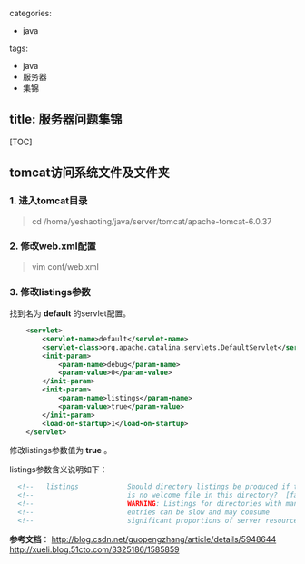 
categories:
 - java

tags:
 - java
 - 服务器
 - 集锦

title: 服务器问题集锦
---

[TOC]


## tomcat访问系统文件及文件夹

### 1. 进入tomcat目录
> cd /home/yeshaoting/java/server/tomcat/apache-tomcat-6.0.37

### 2. 修改web.xml配置
> vim conf/web.xml

### 3. 修改listings参数
找到名为 **default** 的servlet配置。
``` xml
    <servlet>
        <servlet-name>default</servlet-name>
        <servlet-class>org.apache.catalina.servlets.DefaultServlet</servlet-class>
        <init-param>
            <param-name>debug</param-name>
            <param-value>0</param-value>
        </init-param>
        <init-param>
            <param-name>listings</param-name>
            <param-value>true</param-value>
        </init-param>
        <load-on-startup>1</load-on-startup>
    </servlet>
```
修改listings参数值为 **true** 。

listings参数含义说明如下：
``` xml
  <!--   listings            Should directory listings be produced if there -->
  <!--                       is no welcome file in this directory?  [false] -->
  <!--                       WARNING: Listings for directories with many    -->
  <!--                       entries can be slow and may consume            -->
  <!--                       significant proportions of server resources.   -->
```

**参考文档**：
http://blog.csdn.net/guopengzhang/article/details/5948644
http://xueli.blog.51cto.com/3325186/1585859

<!-- more -->
